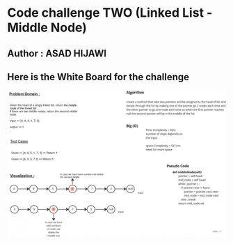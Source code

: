 # Code challenge TWO (Linked List - Middle Node)

## Author : ASAD HIJAWI

## Here is the White Board for the challenge 

![WhiteBoard CC2](whiteboard-2.jpg)